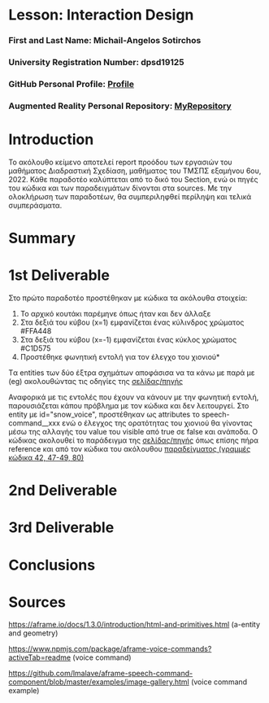 # Lesson: Interaction Design

### First and Last Name: Michail-Angelos Sotirchos
### University Registration Number: dpsd19125
### GitHub Personal Profile: [Profile](https://github.com/MichailAngelosSotirchos)
### Augmented Reality Personal Repository: [MyRepository](https://MichailAngelosSotirchos.github.io/Augmented-Reality/)

# Introduction
Το ακόλουθο κείμενο αποτελεί report προόδου των εργασιών του μαθήματος Διαδραστική Σχεδίαση, μαθήματος του ΤΜΣΠΣ εξαμήνου 6ου, 2022. Κάθε παραδοτέο καλύπτεται από το δικό του Section, ενώ οι πηγές του κώδικα και των παραδειγμάτων δίνονται στα sources. Με την ολοκλήρωση των παραδοτέων, θα συμπεριληφθεί περίληψη και τελικά συμπεράσματα.

# Summary


# 1st Deliverable
Στο πρώτο παραδοτέο προστέθηκαν με κώδικα τα ακόλουθα στοιχεία:
1. Το αρχικό κουτάκι παρέμηνε όπως ήταν και δεν άλλαξε
2. Στα δεξιά του κύβου (x=1) εμφανίζεται ένας κύλινδρος χρώματος #FFA448
3. Στα δεξιά του κύβου (x=-1) εμφανίζεται ένας κύκλος χρώματος #C1D575
4. Προστέθηκε φωνητική εντολή για τον έλεγχο του χιονιού*

Tα entities των δύο έξτρα σχημάτων αποφάσισα να τα κάνω με <a-entity></a-entity> παρά με (eg) <a-box></a-box> ακολουθώντας τις οδηγίες της [σελίδας/πηγής](https://aframe.io/docs/1.3.0/introduction/html-and-primitives.html)


Αναφορικά με τις εντολές που έχουν να κάνουν με την φωνητική εντολή, παρουσιάζεται κάπου πρόβλημα με τον κώδικα και δεν λειτουργεί. Στο entity με id="snow_voice", προστέθηκαν ως attributes το speech-command__xxx ενώ ο έλεγχος της ορατότητας του χιονιού θα γίνοντας μέσω της αλλαγής του value του visible από true σε false και ανάποδα.
Ο κώδικας ακολουθεί το παράδειγμα της [σελίδας/πηγής](https://www.npmjs.com/package/aframe-voice-commands?activeTab=readme) όπως επίσης πήρα reference και από τον κώδικα του ακόλουθου [παραδείγματος (γραμμές κώδικα 42, 47-49, 80)](https://github.com/lmalave/aframe-speech-command-component/blob/master/examples/image-gallery.html)


# 2nd Deliverable


# 3rd Deliverable 


# Conclusions


# Sources
https://aframe.io/docs/1.3.0/introduction/html-and-primitives.html (a-entity and geometry)

https://www.npmjs.com/package/aframe-voice-commands?activeTab=readme (voice command)

https://github.com/lmalave/aframe-speech-command-component/blob/master/examples/image-gallery.html (voice command example)
